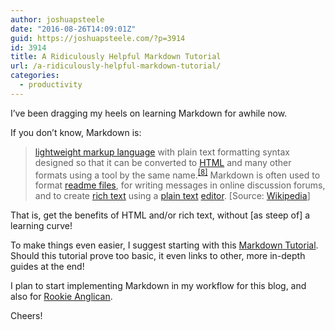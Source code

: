 ```yaml
---
author: joshuapsteele
date: "2016-08-26T14:09:01Z"
guid: https://joshuapsteele.com/?p=3914
id: 3914
title: A Ridiculously Helpful Markdown Tutorial
url: /a-ridiculously-helpful-markdown-tutorial/
categories:
  - productivity
---
```


I’ve been dragging my heels on learning Markdown for awhile now.

If you don’t know, Markdown is:

> [lightweight markup language](https://en.wikipedia.org/wiki/Lightweight_markup_language "Lightweight markup language") with plain text formatting syntax designed so that it can be converted to [HTML](https://en.wikipedia.org/wiki/HTML "HTML") and many other formats using a tool by the same name.<sup class="reference" id="cite_ref-8">[\[8\]](https://en.wikipedia.org/wiki/Markdown#cite_note-8)</sup> Markdown is often used to format [readme files](https://en.wikipedia.org/wiki/README "README"), for writing messages in online discussion forums, and to create [rich text](https://en.wikipedia.org/wiki/Formatted_text "Formatted text") using a [plain text](https://en.wikipedia.org/wiki/Plain_text "Plain text") [editor](https://en.wikipedia.org/wiki/Text_editor "Text editor"). \[Source: [Wikipedia](https://en.wikipedia.org/wiki/Markdown)\]

That is, get the benefits of HTML and/or rich text, without \[as steep of\] a learning curve!

To make things even easier, I suggest starting with this [Markdown](http://www.markdowntutorial.com/)[ Tutorial](http://www.markdowntutorial.com/). Should this tutorial prove too basic, it even links to other, more in-depth guides at the end!

I plan to start implementing Markdown in my workflow for this blog, and also for [Rookie Anglican](http://www.rookieanglican.com/).

Cheers!